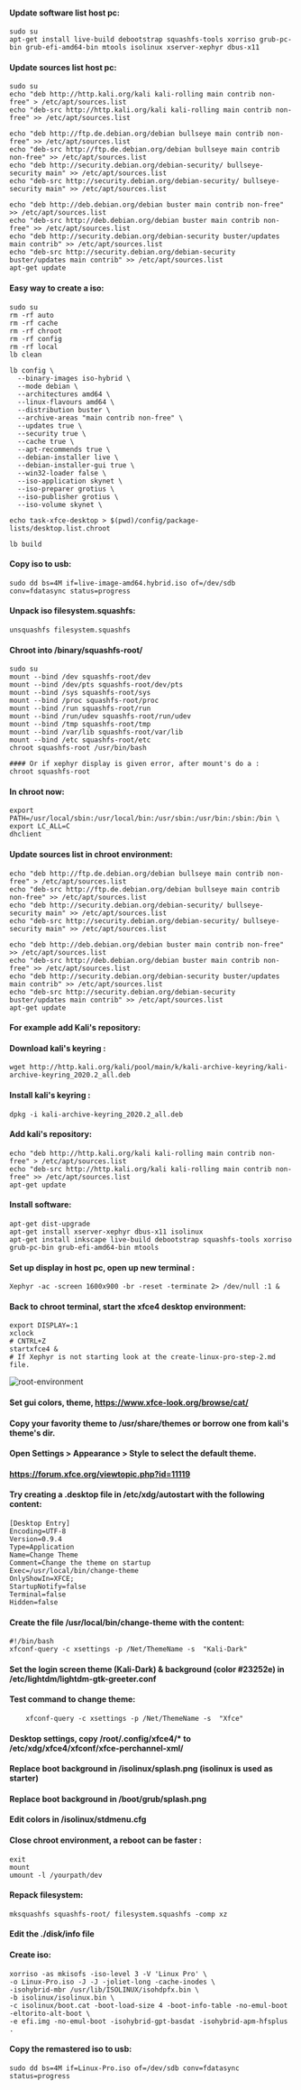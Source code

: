 

#### Update software list host pc:

    sudo su
	apt-get install live-build debootstrap squashfs-tools xorriso grub-pc-bin grub-efi-amd64-bin mtools isolinux xserver-xephyr dbus-x11 

#### Update sources list host pc:

	sudo su
	echo "deb http://http.kali.org/kali kali-rolling main contrib non-free" > /etc/apt/sources.list 
	echo "deb-src http://http.kali.org/kali kali-rolling main contrib non-free" >> /etc/apt/sources.list 

	echo "deb http://ftp.de.debian.org/debian bullseye main contrib non-free" >> /etc/apt/sources.list 
	echo "deb-src http://ftp.de.debian.org/debian bullseye main contrib non-free" >> /etc/apt/sources.list 
	echo "deb http://security.debian.org/debian-security/ bullseye-security main" >> /etc/apt/sources.list 
	echo "deb-src http://security.debian.org/debian-security/ bullseye-security main" >> /etc/apt/sources.list 

	echo "deb http://deb.debian.org/debian buster main contrib non-free" >> /etc/apt/sources.list 
	echo "deb-src http://deb.debian.org/debian buster main contrib non-free" >> /etc/apt/sources.list 
	echo "deb http://security.debian.org/debian-security buster/updates main contrib" >> /etc/apt/sources.list 
	echo "deb-src http://security.debian.org/debian-security buster/updates main contrib" >> /etc/apt/sources.list
	apt-get update 

#### Easy way to create a iso:

	sudo su
	rm -rf auto
	rm -rf cache
	rm -rf chroot
	rm -rf config
	rm -rf local
	lb clean

	lb config \
	  --binary-images iso-hybrid \
	  --mode debian \
	  --architectures amd64 \
	  --linux-flavours amd64 \
	  --distribution buster \
	  --archive-areas "main contrib non-free" \
	  --updates true \
	  --security true \
	  --cache true \
	  --apt-recommends true \
	  --debian-installer live \
	  --debian-installer-gui true \
	  --win32-loader false \
	  --iso-application skynet \
	  --iso-preparer grotius \
	  --iso-publisher grotius \
	  --iso-volume skynet \
	  
	echo task-xfce-desktop > $(pwd)/config/package-lists/desktop.list.chroot

	lb build
	
#### Copy iso to usb:
	sudo dd bs=4M if=live-image-amd64.hybrid.iso of=/dev/sdb conv=fdatasync status=progress

#### Unpack iso filesystem.squashfs:
	unsquashfs filesystem.squashfs
		
#### Chroot into /binary/squashfs-root/
	sudo su
	mount --bind /dev squashfs-root/dev
	mount --bind /dev/pts squashfs-root/dev/pts
	mount --bind /sys squashfs-root/sys
	mount --bind /proc squashfs-root/proc
	mount --bind /run squashfs-root/run
	mount --bind /run/udev squashfs-root/run/udev
	mount --bind /tmp squashfs-root/tmp
	mount --bind /var/lib squashfs-root/var/lib 
	mount --bind /etc squashfs-root/etc
	chroot squashfs-root /usr/bin/bash

	#### Or if xephyr display is given error, after mount's do a :
	chroot squashfs-root

#### In chroot now:

	export PATH=/usr/local/sbin:/usr/local/bin:/usr/sbin:/usr/bin:/sbin:/bin \
	export LC_ALL=C
	dhclient

#### Update sources list in chroot environment:

	echo "deb http://ftp.de.debian.org/debian bullseye main contrib non-free" > /etc/apt/sources.list 
	echo "deb-src http://ftp.de.debian.org/debian bullseye main contrib non-free" >> /etc/apt/sources.list 
	echo "deb http://security.debian.org/debian-security/ bullseye-security main" >> /etc/apt/sources.list 
	echo "deb-src http://security.debian.org/debian-security/ bullseye-security main" >> /etc/apt/sources.list 

	echo "deb http://deb.debian.org/debian buster main contrib non-free" >> /etc/apt/sources.list 
	echo "deb-src http://deb.debian.org/debian buster main contrib non-free" >> /etc/apt/sources.list 
	echo "deb http://security.debian.org/debian-security buster/updates main contrib" >> /etc/apt/sources.list 
	echo "deb-src http://security.debian.org/debian-security buster/updates main contrib" >> /etc/apt/sources.list
	apt-get update 

#### For example add Kali's repository:
#### Download kali's keyring : 
	wget http://http.kali.org/kali/pool/main/k/kali-archive-keyring/kali-archive-keyring_2020.2_all.deb
#### Install kali's keyring : 
	dpkg -i kali-archive-keyring_2020.2_all.deb
#### Add kali's repository:
	echo "deb http://http.kali.org/kali kali-rolling main contrib non-free" > /etc/apt/sources.list 
	echo "deb-src http://http.kali.org/kali kali-rolling main contrib non-free" >> /etc/apt/sources.list 
	apt-get update
	
#### Install software:
	apt-get dist-upgrade
	apt-get install xserver-xephyr dbus-x11 isolinux
	apt-get install inkscape live-build debootstrap squashfs-tools xorriso grub-pc-bin grub-efi-amd64-bin mtools 

#### Set up display in host pc, open up new terminal :
	Xephyr -ac -screen 1600x900 -br -reset -terminate 2> /dev/null :1 & 

#### Back to chroot terminal, start the xfce4 desktop environment:
	export DISPLAY=:1
	xclock
	# CNTRL+Z
	startxfce4 &  
	# If Xephyr is not starting look at the create-linux-pro-step-2.md file.
	
![root-environment](https://user-images.githubusercontent.com/44880102/113708243-fbecad00-96ae-11eb-99da-1c6622bcb8d7.png)
	
#### Set gui colors, theme, https://www.xfce-look.org/browse/cat/
#### Copy your favority theme to /usr/share/themes or borrow one from kali's theme's dir.
#### Open Settings > Appearance > Style to select the default theme.
#### https://forum.xfce.org/viewtopic.php?id=11119

#### Try creating a .desktop file in /etc/xdg/autostart with the following content:

	[Desktop Entry]
	Encoding=UTF-8
	Version=0.9.4
	Type=Application
	Name=Change Theme
	Comment=Change the theme on startup
	Exec=/usr/local/bin/change-theme
	OnlyShowIn=XFCE;
	StartupNotify=false
	Terminal=false
	Hidden=false

#### Create the file /usr/local/bin/change-theme with the content:

	#!/bin/bash
	xfconf-query -c xsettings -p /Net/ThemeName -s  "Kali-Dark"
	
#### Set the login screen theme (Kali-Dark) & background (color #23252e) in /etc/lightdm/lightdm-gtk-greeter.conf

#### Test command to change theme:
		xfconf-query -c xsettings -p /Net/ThemeName -s  "Xfce"
		
#### Desktop settings, copy /root/.config/xfce4/*   to /etc/xdg/xfce4/xfconf/xfce-perchannel-xml/
	   
#### Replace boot background in /isolinux/splash.png (isolinux is used as starter)
#### Replace boot background in /boot/grub/splash.png 	
#### Edit colors in /isolinux/stdmenu.cfg

#### Close chroot environment, a reboot can be faster :
	exit
	mount
	umount -l /yourpath/dev

#### Repack filesystem:
	mksquashfs squashfs-root/ filesystem.squashfs -comp xz

#### Edit the ./disk/info file

#### Create iso:
	xorriso -as mkisofs -iso-level 3 -V 'Linux Pro' \
	-o Linux-Pro.iso -J -J -joliet-long -cache-inodes \
	-isohybrid-mbr /usr/lib/ISOLINUX/isohdpfx.bin \
	-b isolinux/isolinux.bin \
	-c isolinux/boot.cat -boot-load-size 4 -boot-info-table -no-emul-boot -eltorito-alt-boot \
	-e efi.img -no-emul-boot -isohybrid-gpt-basdat -isohybrid-apm-hfsplus .

#### Copy the remastered iso to usb:
	sudo dd bs=4M if=Linux-Pro.iso of=/dev/sdb conv=fdatasync status=progress









